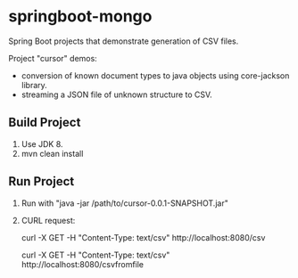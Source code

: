 # springboot-mongo

Spring Boot projects that demonstrate generation of CSV files.

Project "cursor" demos:
* conversion of known document types to java objects using core-jackson library.
* streaming a JSON file of unknown structure to CSV.

## Build Project
1.  Use JDK 8.
2.  mvn clean install

## Run Project
1.  Run with "java -jar /path/to/cursor-0.0.1-SNAPSHOT.jar"
2.  CURL request:

    curl -X GET -H "Content-Type: text/csv" http://localhost:8080/csv

    curl -X GET -H "Content-Type: text/csv" http://localhost:8080/csvfromfile
